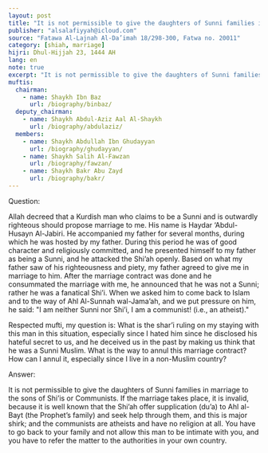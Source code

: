 ```yaml
---
layout: post
title: "It is not permissible to give the daughters of Sunni families in marriage to the sons of Shi’is or Communists"
publisher: "alsalafiyyah@icloud.com"
source: "Fatawa Al-Lajnah Al-Da’imah 18/298-300, Fatwa no. 20011"
category: [shiah, marriage]
hijri: Dhul-Hijjah 23, 1444 AH
lang: en
note: true
excerpt: "It is not permissible to give the daughters of Sunni families in marriage to the sons of Shi’is or Communists. If the marriage takes place, it is invalid."
muftis:
  chairman: 
    - name: Shaykh Ibn Baz
      url: /biography/binbaz/
  deputy_chairman: 
    - name: Shaykh Abdul-Aziz Aal Al-Shaykh
      url: /biography/abdulaziz/
  members: 
    - name: Shaykh Abdullah Ibn Ghudayyan
      url: /biography/ghudayyan/
    - name: Shaykh Salih Al-Fawzan
      url: /biography/fawzan/
    - name: Shaykh Bakr Abu Zayd
      url: /biography/bakr/
---
```


Question: 

Allah decreed that a Kurdish man who claims to be a Sunni and is outwardly righteous should propose marriage to me. His name is Haydar ‘Abdul-Husayn Al-Jabiri. He accompanied my father for several months, during which he was hosted by my father. During this period he was of good character and religiously committed, and he presented himself to my father as being a Sunni, and he attacked the Shi’ah openly. Based on what my father saw of his righteousness and piety, my father agreed to give me in marriage to him. After the marriage contract was done and he consummated the marriage with me, he announced that he was not a Sunni; rather he was a fanatical Shi’i. When we asked him to come back to Islam and to the way of Ahl Al-Sunnah wal-Jama’ah, and we put pressure on him, he said: "I am neither Sunni nor Shi’i, I am a communist! (i.e., an atheist)." 

Respected mufti, my question is: What is the shar’i ruling on my staying with this man in this situation, especially since I hated him since he disclosed his hateful secret to us, and he deceived us in the past by making us think that he was a Sunni Muslim. What is the way to annul this marriage contract? How can I annul it, especially since I live in a non-Muslim country? 

Answer: 

It is not permissible to give the daughters of Sunni families in marriage to the sons of Shi’is or Communists. If the marriage takes place, it is invalid, because it is well known that the Shi’ah offer supplication (du’a) to Ahl al-Bayt (the Prophet’s family) and seek help through them, and this is major shirk; and the communists are atheists and have no religion at all. You have to go back to your family and not allow this man to be intimate with you, and you have to refer the matter to the authorities in your own country. 

